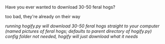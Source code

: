 Have you ever wanted to download 30-50 feral hogs?

too bad, they're already on their way

*running hogify.py will download 30-50 feral hogs straight to your computer*
*(named pictures of feral hogs; defaults to parent directory of hogify.py)*
*config folder not needed, hogify will just download what it needs*
